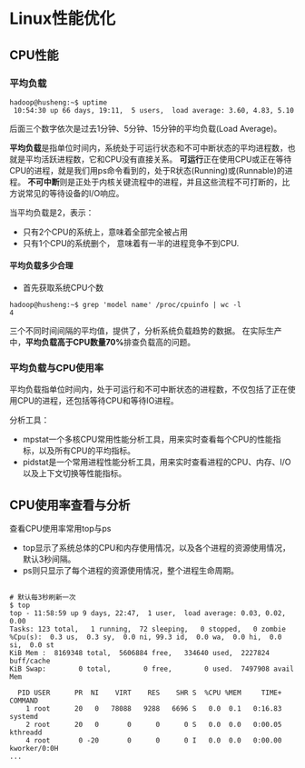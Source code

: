 # Linux性能优化

## CPU性能
### 平均负载

```shell
hadoop@husheng:~$ uptime
 10:54:30 up 66 days, 19:11,  5 users,  load average: 3.60, 4.83, 5.10
```
后面三个数字依次是过去1分钟、5分钟、15分钟的平均负载(Load Average)。

<strong>平均负载</strong>是指单位时间内，系统处于可运行状态和不可中断状态的平均进程数，也就是平均活跃进程数，它和CPU没有直接关系。
<strong>可运行</strong>正在使用CPU或正在等待CPU的进程，就是我们用ps命令看到的，处于R状态(Running)或(Runnable)的进程。
<strong>不可中断</strong>则是正处于内核关键流程中的进程，并且这些流程不可打断的，比方说常见的等待设备的I/O响应。

当平均负载是2，表示：
* 只有2个CPU的系统上，意味着全部完全被占用
* 只有1个CPU的系统删个， 意味着有一半的进程竞争不到CPU.

#### 平均负载多少合理

* 首先获取系统CPU个数
```shell
hadoop@husheng:~$ grep 'model name' /proc/cpuinfo | wc -l
4
```
三个不同时间间隔的平均值，提供了，分析系统负载趋势的数据。
在实际生产中，<strong>平均负载高于CPU数量70%</strong>排查负载高的问题。

### 平均负载与CPU使用率
平均负载指单位时间内，处于可运行和不可中断状态的进程数，不仅包括了正在使用CPU的进程，还包括等待CPU和等待IO进程。  

分析工具：
* mpstat一个多核CPU常用性能分析工具，用来实时查看每个CPU的性能指标，以及所有CPU的平均指标。
* pidstat是一个常用进程性能分析工具，用来实时查看进程的CPU、内存、I/O以及上下文切换等性能指标。

## CPU使用率查看与分析

查看CPU使用率常用top与ps
* top显示了系统总体的CPU和内存使用情况，以及各个进程的资源使用情况，默认3秒间隔。
* ps则只显示了每个进程的资源使用情况，整个进程生命周期。

```shell

# 默认每3秒刷新一次
$ top
top - 11:58:59 up 9 days, 22:47,  1 user,  load average: 0.03, 0.02, 0.00
Tasks: 123 total,   1 running,  72 sleeping,   0 stopped,   0 zombie
%Cpu(s):  0.3 us,  0.3 sy,  0.0 ni, 99.3 id,  0.0 wa,  0.0 hi,  0.0 si,  0.0 st
KiB Mem :  8169348 total,  5606884 free,   334640 used,  2227824 buff/cache
KiB Swap:        0 total,        0 free,        0 used.  7497908 avail Mem

  PID USER      PR  NI    VIRT    RES    SHR S  %CPU %MEM     TIME+ COMMAND
    1 root      20   0   78088   9288   6696 S   0.0  0.1   0:16.83 systemd
    2 root      20   0       0      0      0 S   0.0  0.0   0:00.05 kthreadd
    4 root       0 -20       0      0      0 I   0.0  0.0   0:00.00 kworker/0:0H
...
```

